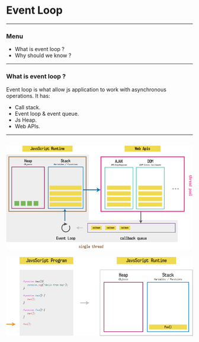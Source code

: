 # Event Loop
---
### Menu
- What is event loop ?
- Why should we know ?
---
### What is event loop ?
Event loop is what allow js application to work with asynchronous operations. It has:
+ Call stack.
+ Event loop & event queue.
+ Js Heap.
+ Web APIs.
---
![eventLoop](images/event_loop.png)
---
![callStack](images/call_stack.gif)